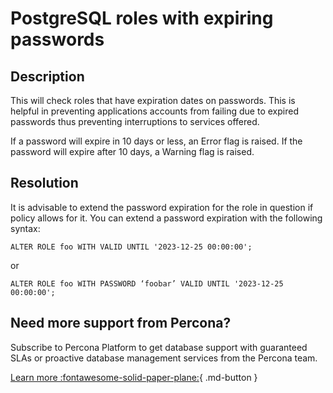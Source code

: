 # PostgreSQL roles with expiring passwords

## Description

This will check roles that have expiration dates on passwords. This is helpful in preventing applications accounts from failing due to expired passwords thus preventing interruptions to services offered.

If a password will expire in 10 days or less, an Error flag is raised. If the password will expire after 10 days, a Warning flag is raised. 


## Resolution

It is advisable to extend the password expiration for the role in question if policy allows for it.
You can extend a password expiration with the following syntax:

```ALTER ROLE foo WITH VALID UNTIL '2023-12-25 00:00:00';```

or

```ALTER ROLE foo WITH PASSWORD ‘foobar’ VALID UNTIL '2023-12-25 00:00:00';```

## Need more support from Percona?

Subscribe to Percona Platform to get database support with guaranteed SLAs or proactive database management services from the Percona team.

[Learn more :fontawesome-solid-paper-plane:](https://per.co.na/subscribe){ .md-button }
